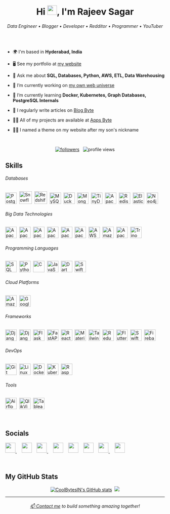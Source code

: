 <h1 align="center">
    Hi <img src="https://user-images.githubusercontent.com/18350557/176309783-0785949b-9127-417c-8b55-ab5a4333674e.gif" alt="" style="height: 30px; width: 30px;">, I'm Rajeev Sagar
</h1>

<h6 align="center">
    Data Engineer • Blogger • Developer • Redditor • Programmer • YouTuber
</h6>

<br>

- 🌍 I'm based in **Hyderabad, India**

- 🖥️ See my portfolio at [my website](https://coolbytes.in/rajeev)

- 💬 Ask me about **SQL, Databases, Python, AWS, ETL, Data Warehousing**

- 🔭 I’m currently working on [my own web universe](https://coolbytes.in)

- 🧠 I’m currently learning **Docker, Kubernetes, Graph Databases, PostgreSQL Internals**

- 📝 I regularly write articles on [Blog Byte](https://blog.coolbytes.in)

- 👨‍💻 All of my projects are available at [Apps Byte](https://apps.coolbytes.in)

- 👶🏻 I named a theme on my website after my son's nickname

<br>

<p align="center">
    <a href="https://www.github.com/CoolBytesIN" target="_blank" rel="noreferrer">
        <img src="https://img.shields.io/github/followers/CoolBytesIN?logo=github&style=for-the-badge&color=0891b2&labelColor=22272e" alt="followers" /></a>
    &nbsp;
    <img src="https://komarev.com/ghpvc/?username=coolbytesin&label=Profile%20views&style=for-the-badge&color=0891b2&labelColor=22272e"
        alt="profile views" />
</p>

<h2>Skills</h2>

###### Databases

<p align="left">
    <a href="https://www.postgresql.org/" target="_blank" rel="noreferrer">
        <img src="https://api.coolbytes.in/media/handle/view/image/174/" width="36" height="36" alt="PostgreSQL" /></a>&nbsp;
    <a href="https://www.snowflake.com/en/" target="_blank" rel="noreferrer">
        <img src="https://api.coolbytes.in/media/handle/view/image/176/" width="40" height="40" alt="Snowflake" /></a>&nbsp;
    <a href="https://aws.amazon.com/redshift/" target="_blank" rel="noreferrer">
        <img src="https://api.coolbytes.in/media/handle/view/image/175/" width="40" height="40" alt="Redshift" /></a>&nbsp;
    <a href="https://www.mysql.com/" target="_blank" rel="noreferrer">
        <img src="https://api.coolbytes.in/media/handle/view/image/173/" width="36" height="36" alt="MySQL" /></a>&nbsp;
    <a href="https://duckdb.org" target="_blank" rel="noreferrer">
        <img src="https://api.coolbytes.in/media/handle/view/image/266/" width="36" height="36" alt="DuckDB" /></a>&nbsp;
    <a href="https://www.mongodb.com/" target="_blank" rel="noreferrer">
        <img src="https://api.coolbytes.in/media/handle/view/image/177/" width="36" height="36" alt="MongoDB" /></a>&nbsp;
    <a href="https://tinydb.readthedocs.io/en/latest/" target="_blank" rel="noreferrer">
        <img src="https://api.coolbytes.in/media/handle/view/image/267/" width="36" height="36" alt="TinyDB" /></a>&nbsp;
    <a href="https://cassandra.apache.org/" target="_blank" rel="noreferrer">
        <img src="https://api.coolbytes.in/media/handle/view/image/255/" alt="Apache Cassandra" width="36" height="36"/></a>&nbsp;
    <a href="https://redis.io" target="_blank" rel="noreferrer">
        <img src="https://api.coolbytes.in/media/handle/view/image/179/" alt="Redis" width="36" height="36"/></a>&nbsp;
    <a href="https://www.elastic.co" target="_blank" rel="noreferrer">
        <img src="https://api.coolbytes.in/media/handle/view/image/256/" alt="Elastic Search" width="36" height="36"/></a>&nbsp;
    <a href="https://neo4j.com" target="_blank" rel="noreferrer">
        <img src="https://api.coolbytes.in/media/handle/view/image/192/" alt="Neo4j" width="36" height="36"/></a>&nbsp;
</p>

###### Big Data Technologies

<p align="left">
    <a href="https://hadoop.apache.org" target="_blank" rel="noreferrer">
        <img src="https://api.coolbytes.in/media/handle/view/image/181/" width="36" height="36" alt="Apache Hadoop" /></a>&nbsp;
    <a href="https://spark.apache.org" target="_blank" rel="noreferrer">
        <img src="https://api.coolbytes.in/media/handle/view/image/182/" width="36" height="36" alt="Apache Spark" /></a>&nbsp;
    <a href="https://hive.apache.org" target="_blank" rel="noreferrer">
        <img src="https://api.coolbytes.in/media/handle/view/image/257/" width="36" height="36" alt="Apache Hive" /></a>&nbsp;
    <a href="https://iceberg.apache.org" target="_blank" rel="noreferrer">
        <img src="https://api.coolbytes.in/media/handle/view/image/268/" width="36" height="36" alt="Apache Iceberg" /></a>&nbsp;
    <a href="https://hudi.apache.org" target="_blank" rel="noreferrer">
        <img src="https://api.coolbytes.in/media/handle/view/image/215/" width="36" height="36" alt="Apache Hudi" /></a>&nbsp;
    <a href="https://hbase.apache.org" target="_blank" rel="noreferrer">
        <img src="https://api.coolbytes.in/media/handle/view/image/265/" width="36" height="36" alt="Apache HBase" /></a>&nbsp;
    <a href="https://aws.amazon.com/glue/" target="_blank" rel="noreferrer">
        <img src="https://api.coolbytes.in/media/handle/view/image/264/" width="36" height="36" alt="AWS Glue" /></a>&nbsp;
    <a href="https://aws.amazon.com/emr/" target="_blank" rel="noreferrer">
        <img src="https://api.coolbytes.in/media/handle/view/image/263/" width="36" height="36" alt="Amazon EMR" /></a>&nbsp;
    <a href="https://kafka.apache.org" target="_blank" rel="noreferrer">
        <img src="https://api.coolbytes.in/media/handle/view/image/238/" width="36" height="36" alt="Apache Kafka" /></a>&nbsp;
    <a href="https://trino.io" target="_blank" rel="noreferrer">
        <img src="https://api.coolbytes.in/media/handle/view/image/269/" width="36" height="36" alt="Trino" /></a>&nbsp;
</p>

###### Programming Languages

<p align="left">
    <a href="https://en.wikipedia.org/wiki/SQL" target="_blank" rel="noreferrer">
        <img src="https://api.coolbytes.in/media/handle/view/image/168/" width="36" height="36" alt="SQL" /></a>&nbsp;
    <a href="https://www.python.org" target="_blank" rel="noreferrer">
        <img src="https://api.coolbytes.in/media/handle/view/image/172/" width="36" height="36" alt="Python" /></a>&nbsp;
    <a href="https://learn.microsoft.com/en-us/cpp/c-language/" target="_blank" rel="noreferrer">
        <img src="https://api.coolbytes.in/media/handle/view/image/243/" width="36" height="36" alt="C" /></a>&nbsp;
<!--     <a href="https://www.scala-lang.org" target="_blank" rel="noreferrer">
        <img src="https://api.coolbytes.in/media/handle/view/image/171/" width="36" height="36" alt="Scala" /></a>&nbsp; -->
    <a href="https://en.wikipedia.org/wiki/JavaScript" target="_blank" rel="noreferrer">
        <img src="https://api.coolbytes.in/media/handle/view/image/170/" width="36" height="36" alt="JavaScript" /></a>&nbsp;
    <a href="https://dart.dev/" target="_blank" rel="noreferrer">
        <img src="https://api.coolbytes.in/media/handle/view/image/246/" width="36" height="36" alt="Dart" /></a>&nbsp;
    <a href="https://developer.apple.com/swift/" target="_blank" rel="noreferrer">
        <img src="https://api.coolbytes.in/media/handle/view/image/244/" width="36" height="36" alt="Swift" /></a>&nbsp;
</p>

###### Cloud Platforms

<p align="left">
    <a href="https://aws.amazon.com/" target="_blank" rel="noreferrer">
        <img src="https://api.coolbytes.in/media/handle/view/image/239/" width="36" height="36" alt="Amazon Web Services" /></a>&nbsp;
    <a href="https://cloud.google.com/" target="_blank" rel="noreferrer">
        <img src="https://api.coolbytes.in/media/handle/view/image/242/" width="36" height="36" alt="Google Cloud Platform" /></a>&nbsp;
</p>

###### Frameworks

<p align="left">
    <a href="https://www.djangoproject.com" target="_blank" rel="noreferrer">
        <img src="https://api.coolbytes.in/media/handle/view/image/185/" width="36" height="36" alt="Django" /></a>&nbsp;
    <a href="https://www.django-rest-framework.org" target="_blank" rel="noreferrer">
        <img src="https://api.coolbytes.in/media/handle/view/image/282/" width="36" height="36" alt="Django Rest Framework" /></a>&nbsp;
    <a href="https://flask.palletsprojects.com/en/" target="_blank" rel="noreferrer">
        <img src="https://api.coolbytes.in/media/handle/view/image/186/" width="36" height="36" alt="Flask" /></a>&nbsp;
    <a href="https://fastapi.tiangolo.com/" target="_blank" rel="noreferrer">
        <img src="https://api.coolbytes.in/media/handle/view/image/251/" width="36" height="36" alt="FastAPI" /></a>&nbsp;
    <a href="https://react.dev" target="_blank" rel="noreferrer">
        <img src="https://api.coolbytes.in/media/handle/view/image/184/" width="36" height="36" alt="React" /></a>&nbsp;
    <a href="https://mui.com/" target="_blank" rel="noreferrer">
        <img src="https://api.coolbytes.in/media/handle/view/image/253/" width="36" height="36" alt="Material UI" /></a>&nbsp;
    <a href="https://tailwindcss.com/" target="_blank" rel="noreferrer">
        <img src="https://api.coolbytes.in/media/handle/view/image/250/" width="36" height="36" alt="Tailwind CSS" /></a>&nbsp;
    <a href="https://redux.js.org/" target="_blank" rel="noreferrer">
        <img src="https://api.coolbytes.in/media/handle/view/image/252/" width="36" height="36" alt="Redux" /></a>&nbsp;
    <a href="https://flutter.dev/" target="_blank" rel="noreferrer">
        <img src="https://api.coolbytes.in/media/handle/view/image/247/" width="36" height="36" alt="Flutter" /></a>&nbsp;
    <a href="https://developer.apple.com/xcode/swiftui/" target="_blank" rel="noreferrer">
        <img src="https://api.coolbytes.in/media/handle/view/image/245/" width="36" height="36" alt="SwiftUI" /></a>&nbsp;
    <a href="https://firebase.google.com/" target="_blank" rel="noreferrer">
        <img src="https://api.coolbytes.in/media/handle/view/image/254/" width="36" height="36" alt="Firebase" /></a>&nbsp;
</p>

###### DevOps

<p align="left">
    <a href="https://git-scm.com/" target="_blank" rel="noreferrer">
        <img src="https://api.coolbytes.in/media/handle/view/image/259/" width="36" height="36" alt="Git" /></a>&nbsp;
    <a href="https://www.linux.org/" target="_blank" rel="noreferrer">
        <img src="https://api.coolbytes.in/media/handle/view/image/258/" width="36" height="36" alt="Linux" /></a>&nbsp;
    <a href="https://www.docker.com/" target="_blank" rel="noreferrer">
        <img src="https://api.coolbytes.in/media/handle/view/image/260/" width="36" height="36" alt="Docker" /></a>&nbsp;
    <a href="https://kubernetes.io/" target="_blank" rel="noreferrer">
        <img src="https://api.coolbytes.in/media/handle/view/image/261/" width="36" height="36" alt="Kubernetes" /></a>&nbsp;
    <a href="https://www.raspberrypi.org/" target="_blank" rel="noreferrer">
        <img src="https://api.coolbytes.in/media/handle/view/image/262/" width="36" height="36" alt="Raspberry Pi" /></a>&nbsp;
</p>

###### Tools

<p align="left">
    <a href="https://airflow.apache.org" target="_blank" rel="noreferrer">
        <img src="https://api.coolbytes.in/media/handle/view/image/183/" width="36" height="36" alt="Airflow" /></a>&nbsp;
    <a href="https://www.qlik.com/us/products/qlikview" target="_blank" rel="noreferrer">
        <img src="https://api.coolbytes.in/media/handle/view/image/241/" width="36" height="36" alt="QlikView" /></a>&nbsp;
    <a href="https://www.tableau.com" target="_blank" rel="noreferrer">
        <img src="https://api.coolbytes.in/media/handle/view/image/240/" width="36" height="36" alt="Tableau" /></a>&nbsp;
</p>

<br>

<h2>Socials</h2>

<p align="left">
    <a href="https://www.github.com/CoolBytesIN" target="_blank" rel="noreferrer">
        <picture>
            <source media="(prefers-color-scheme: dark)" srcset="https://raw.githubusercontent.com/danielcranney/readme-generator/main/public/icons/socials/github-dark.svg" />
            <source media="(prefers-color-scheme: light)" srcset="https://raw.githubusercontent.com/danielcranney/readme-generator/main/public/icons/socials/github.svg" />
            <img src="https://raw.githubusercontent.com/danielcranney/readme-generator/main/public/icons/socials/github.svg" width="32" height="32" />
        </picture></a>&nbsp;
    &nbsp;
    <a href="https://www.linkedin.com/in/rajiv-sagar-2a6254209" target="_blank" rel="noreferrer">
        <img src="https://raw.githubusercontent.com/danielcranney/readme-generator/main/public/icons/socials/linkedin.svg" width="32" height="32" /></a>&nbsp;
    &nbsp;
    <a href="https://www.x.com/CoolBytesIN" target="_blank" rel="noreferrer">
        <picture>
            <source media="(prefers-color-scheme: dark)" srcset="https://raw.githubusercontent.com/danielcranney/readme-generator/main/public/icons/socials/twitter-dark.svg" />
            <source media="(prefers-color-scheme: light)" srcset="https://raw.githubusercontent.com/danielcranney/readme-generator/main/public/icons/socials/twitter.svg" />
            <img src="https://raw.githubusercontent.com/danielcranney/readme-generator/main/public/icons/socials/twitter.svg" width="32" height="32" />
        </picture></a>&nbsp;
    &nbsp;
    <a href="https://www.youtube.com/@coolbytes" target="_blank" rel="noreferrer">
        <img src="https://raw.githubusercontent.com/danielcranney/readme-generator/main/public/icons/socials/youtube.svg" width="32" height="32" /></a>&nbsp;
    &nbsp;
    <a href="https://www.facebook.com/coolbytes.india" target="_blank" rel="noreferrer">
        <img src="https://raw.githubusercontent.com/danielcranney/readme-generator/main/public/icons/socials/facebook.svg" width="32" height="32" /></a>&nbsp;
    &nbsp;
    <a href="https://www.instagram.com/coolbytes.india" target="_blank" rel="noreferrer">
        <img src="https://raw.githubusercontent.com/danielcranney/readme-generator/main/public/icons/socials/instagram.svg" width="32" height="32" /></a>&nbsp;
    &nbsp;
    <a href="https://www.threads.net/@coolbytes.india" target="_blank" rel="noreferrer">
        <picture>
            <source media="(prefers-color-scheme: dark)" srcset="https://raw.githubusercontent.com/danielcranney/readme-generator/main/public/icons/socials/threads-dark.svg" />
            <source media="(prefers-color-scheme: light)" srcset="https://raw.githubusercontent.com/danielcranney/readme-generator/main/public/icons/socials/threads.svg" />
            <img src="https://raw.githubusercontent.com/danielcranney/readme-generator/main/public/icons/socials/threads.svg" width="32" height="32" />
        </picture></a>&nbsp;
    &nbsp;
    <a href="https://www.stackoverflow.com/users/18125621" target="_blank" rel="noreferrer">
        <img src="https://raw.githubusercontent.com/rahuldkjain/github-profile-readme-generator/master/src/images/icons/Social/stack-overflow.svg" width="32" height="32" /></a> 
</p>

<br>

<h2>My GitHub Stats</h2>

<p align="center">
    <a href="https://www.github.com/CoolBytesIN"><img src="https://github-readme-stats.vercel.app/api?username=CoolBytesIN&show_icons=true&hide=&count_private=true&title_color=0891b2&text_color=ffffff&icon_color=0891b2&bg_color=22272e&hide_border=true&show_icons=true" alt="CoolBytesIN's GitHub stats" /></a>&nbsp;
    <a href="https://www.github.com/CoolBytesIN"><img src="https://github-readme-streak-stats.herokuapp.com/?user=CoolBytesIN&stroke=ffffff&background=22272e&ring=0891b2&fire=0891b2&currStreakNum=ffffff&currStreakLabel=0891b2&sideNums=ffffff&sideLabels=ffffff&dates=ffffff&hide_border=true" /></a>
<!--     <a href="https://github.com/CoolBytesIN" align="left"><img src="https://github-readme-stats.vercel.app/api/top-langs/?username=CoolBytesIN&langs_count=10&title_color=0891b2&text_color=ffffff&icon_color=0891b2&bg_color=22272e&hide_border=true&locale=en&custom_title=Top%20%Languages" alt="Top Languages" /></a> -->
</p>

---

<h6 align="center">
    <i><a href="mailto:admin@coolbytes.in">📫 Contact me</a> to build something amazing together!</i>
</h6>
